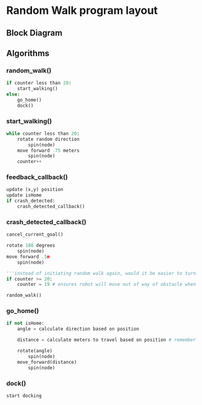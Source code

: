 # Random Walk program layout

## Block Diagram

## Algorithms

### random_walk()
```python
if counter less than 20:
    start_walking()
else:
    go_home()
    dock()
```

### start_walking()
```python
while counter less than 20:
    rotate random direction
        spin(node)
    move forward .75 meters
        spin(node)
    counter++
```

### feedback_callback()
```python
update (x,y) position
update isHome
if crash_detected:
    crash_detected_callback()
```

### crash_detected_callback()
```python
cancel_current_goal()

rotate 180 degrees
    spin(node)
move forward .5m
    spin(node)

'''instead of initiating random walk again, would it be easier to turn 90 degrees and try again?'''
if counter >= 20:
    counter = 19 # ensures robot will move out of way of obstacle when trying to go home

random_walk()
```

### go_home()
```python
if not isHome:
    angle = calculate direction based on position

    distance = calculate meters to travel based on position # remember to subtract off a little to hit the 'sweet spot' for docking

    rotate(angle)
        spin(node)
    move_forward(distance)
        spin(node)
```

### dock()
```python
start docking
```
